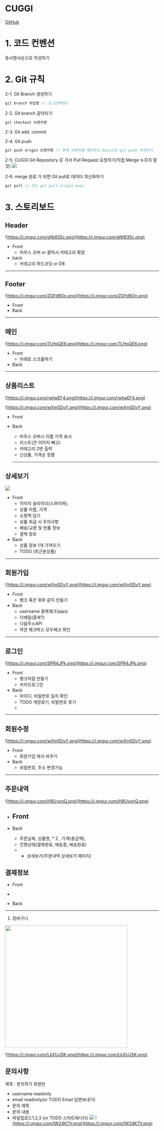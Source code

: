 # CUGGI

[GitHub](https://github.com/tlswodn205/CUGGI "https://github.com/tlswodn205/CUGGI")

# 1. 코드 컨벤션

동사명사순으로 작성하기

# 2. Git 규칙

2-1. Git Branch 생성하기

```jsx
git branch 작업명 // 로그인백엔드
```

2-2. Git branch 갈아타기

```jsx
git checkout 브랜치명
```

2-3. Git add, commit

2-4. Git push

```jsx
git push origin 브랜치명 // 현재 브랜치명 확인하고 main으로 git push 주의하기
```

2-5. CUGGI Git Repository 로 가서 Pull Request 요청하기(직접 Merge 누르지 말 것)
<img src="https://i.imgur.com/SLsO3ag.png" style="width=200"/>



2-6. merge 완료 가 되면 Git pull로 데이터 최신화하기

```jsx
git pull // 또는 git pull origin main
```

# 3. 스토리보드

## Header


![https://i.imgur.com/gNt835c.png](https://i.imgur.com/gNt835c.png)
    

- Front
    - 마우스 오버 or 클릭시 카테고리 확장
- back
    - 카테고리 하드코딩 or DB

---

## Footer
   ![https://i.imgur.com/ZGFd9On.png](https://i.imgur.com/ZGFd9On.png) 
- Front
- Back

---

## 메인


![https://i.imgur.com/7LHpQE6.png](https://i.imgur.com/7LHpQE6.png)
    

- Front
    - 아래로 스크롤하기
- Back

---

## 상품리스트


![https://i.imgur.com/rwtwEF4.png](https://i.imgur.com/rwtwEF4.png)



![https://i.imgur.com/wXm5DvY.png](https://i.imgur.com/wXm5DvY.png)

-  Front
    
- Back
    - 마우스 오버시 이름 가격 표시
    - 리스트(큰 이미지 빼고)
    - 카테고리 2번 출력
    - 신상품, 가격순 정렬
    
   ---
   

## 상세보기

![](https://i.imgur.com/lNJb0IK.png)



- Front
    - 이미지 슬라이더(스와이퍼),
    - 상품 이름, 가격
    - 쇼핑백 담기
    - 상품 취급 시 주의사항
    - 배송/교환 및 반품 정보
    - 결제 정보
- Back
    - 상품 정보 1개 가져오기
    - TODO (최근본상품)

---

## 회원가입

   
   ![https://i.imgur.com/wXm5DvY.png](https://i.imgur.com/wXm5DvY.png)
   

- Front
    - 뱅크 혹은 위와 같이 만들기
- Back
    - username 중복체크(ajax)
    - 이메일(중복?)
    - 다음주소API
    - 약관 체크박스 모두체크 확인

---

## 로그인


   ![https://i.imgur.com/SPR4JPk.png](https://i.imgur.com/SPR4JPk.png)


- Front
    - 뱅크처럼 만들기
    - 카카오로그인
- Back    
    - 아이디, 비밀번호 일치 확인
    - TODO 계정찾기, 비밀번호 찾기
    - 
 ---


## 회원수정

![https://i.imgur.com/wXm5DvY.png](https://i.imgur.com/wXm5DvY.png)

- Front
    - 회원가입 에서 바꾸기
- Back
    - 비밀번호, 주소 변경가능

---

## 주문내역

![https://i.imgur.com/H8UyonQ.png](https://i.imgur.com/H8UyonQ.png)


-  Front
	- 
	
- Back
	-  주문날짜, 상품명, * 2 , 가격(총금액), 
	- 진행상태(결제완료, 배송중, 배송완료)
	- -  상세보기(주문내역 상세보기 페이지)

## 결제정보

- Front

- 
 - Back

---

1. 장바구니

<img src="https://i.imgur.com/TQhnOh0.png](https://i.imgur.com/TQhnOh0.png" style="width: 400px"/>

  ![https://i.imgur.com/LkXUJSK.png](https://i.imgur.com/LkXUJSK.png)

## 문의사항

제목 : 문의하기
회원만
- username readonly
- email readonly(or TODO Email 답변보내기)
- 문의 제목
- 문의 내용
- 파일업로드1,2,3 (or TODO 스마트에디터)
![](https://i.imgur.com/3M8z1ix.png)
![https://i.imgur.com/IW24K7V.png](https://i.imgur.com/IW24K7V.png)



